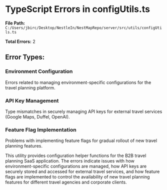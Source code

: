 # TypeScript Errors in configUtils.ts

**File Path:** `C:/Users/jbirc/Desktop/NestleIn/NestMapRepo/server/src/utils/configUtils.ts`

**Total Errors:** 2

## Error Types:

### Environment Configuration
Errors related to managing environment-specific configurations for the travel planning platform.

### API Key Management
Type mismatches in securely managing API keys for external travel services (Google Maps, Duffel, OpenAI).

### Feature Flag Implementation
Problems with implementing feature flags for gradual rollout of new travel planning features.

This utility provides configuration helper functions for the B2B travel planning SaaS application. The errors indicate issues with how environment-specific configurations are managed, how API keys are securely stored and accessed for external travel services, and how feature flags are implemented to control the availability of new travel planning features for different travel agencies and corporate clients.
